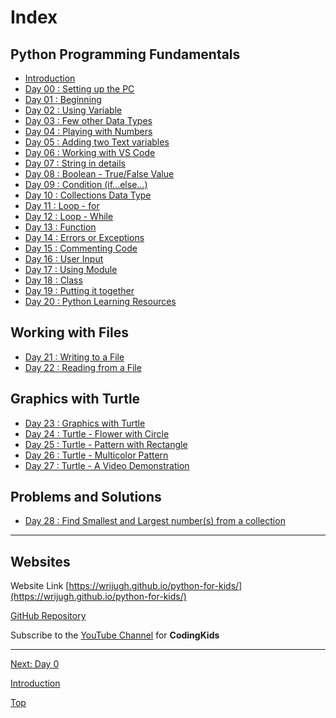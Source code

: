 # Index

## Python Programming Fundamentals

- [Introduction](00-anIntro.md)
- [Day 00 : Setting up the PC](00-day00.md)
- [Day 01 : Beginning](01-day01.md)
- [Day 02 : Using Variable](02-day02.md)
- [Day 03 : Few other Data Types](03-day03.md)
- [Day 04 : Playing with Numbers](04-day04.md)
- [Day 05 : Adding two Text variables](05-day05.md)
- [Day 06 : Working with VS Code](06-day06.md)
- [Day 07 : String in details](07-day07.md)
- [Day 08 : Boolean - True/False Value](08-day08.md)
- [Day 09 : Condition (if...else...)](09-day09.md)
- [Day 10 : Collections Data Type](10-day10.md)
- [Day 11 : Loop - for](11-day11.md)
- [Day 12 : Loop - While](12-day12.md)
- [Day 13 : Function](13-day13.md)
- [Day 14 : Errors or Exceptions](14-day14.md)
- [Day 15 : Commenting Code](15-day15.md)
- [Day 16 : User Input](16-day16.md)
- [Day 17 : Using Module](17-day17.md)
- [Day 18 : Class](18-day18.md)
- [Day 19 : Putting it together](19-day19.md)
- [Day 20 : Python Learning Resources](20-day20.md)

## Working with Files

 - [Day 21 : Writing to a File](21-day21.md)
 - [Day 22 : Reading from a File](22-day22.md)

## Graphics with Turtle

 - [Day 23 : Graphics with Turtle](23-day23.md)
 - [Day 24 : Turtle - Flower with Circle](24-day24.md)
 - [Day 25 : Turtle - Pattern with Rectangle](25-day25.md)
 - [Day 26 : Turtle - Multicolor Pattern](26-day26.md)
 - [Day 27 : Turtle - A Video Demonstration](27-day27.md)

## Problems and Solutions

 - [Day 28 : Find Smallest and Largest number(s) from a collection](28-day28.md)
  
<!-- 
 - [Day 29 : Title](29-day29.md)
 - [Day 30 : Title](30-day30.md) 
-->
<!--
    Class 
    Putting it together by making a calc -->
---
## Websites

Website Link [https://wrijugh.github.io/python-for-kids/](https://wrijugh.github.io/python-for-kids/)

[GitHub Repository](https://github.com/wrijugh/python-for-kids)

Subscribe to the [YouTube Channel](https://www.youtube.com/playlist?list=PLH60I37xI-jmDGHF1S_2ld5Gb7x0tP0Fp) for **CodingKids**

---

[Next: Day 0](00-day00.md)

[Introduction](00-anIntro.md)

[Top](#index)
